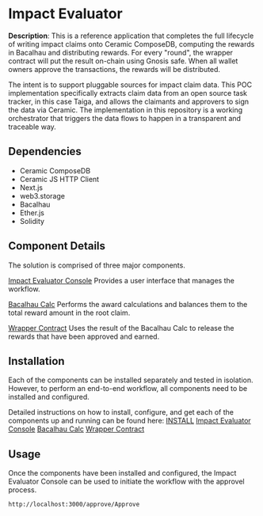 # Impact Evaluator

**Description**:
This is a reference application that completes the full lifecycle of writing impact claims onto Ceramic ComposeDB, computing the rewards in Bacalhau and distributing rewards. For every "round", the wrapper contract will put the result on-chain using Gnosis safe. When all wallet owners approve the transactions, the rewards will be distributed.

The intent is to support pluggable sources for impact claim data. This POC implementation specifically extracts claim data from an open source task tracker, in this case Taiga, and allows the claimants and approvers to sign the data via Ceramic. The implementation in this repository is a working orchestrator that triggers the data flows to happen in a transparent and traceable way.

## Dependencies

- Ceramic ComposeDB
- Ceramic JS HTTP Client
- Next.js
- web3.storage
- Bacalhau
- Ether.js
- Solidity

## Component Details

The solution is comprised of three major components.

[Impact Evaluator Console](./task/README.md)
Provides a user interface that manages the workflow.

[Bacalhau Calc](./baclahauC/README.md)
Performs the award calculations and balances them to the total reward amount in the root claim.

[Wrapper Contract](./contracts/README.md)
Uses the result of the Bacalhau Calc to release the rewards that have been approved and earned.

## Installation

Each of the components can be installed separately and tested in isolation. However, to perform an end-to-end workflow, all components need to be installed and configured.

Detailed instructions on how to install, configure, and get each of the components up and running can be found here: [INSTALL](INSTALL.md)
[Impact Evaluator Console](./task/INSTALL.md)
[Bacalhau Calc](./baclahauC/README.md)
[Wrapper Contract](./contracts/README.md)

## Usage

Once the components have been installed and configured, the Impact Evaluator Console can be used to initiate the workflow with the approvel process.

```
http://localhost:3000/approve/Approve
```
